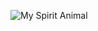 ![My Spirit Animal](https://www.bookyogaretreats.com/static/files/attachments/ps/jq/ln/ks/p_gray-wolf-981634_1280.jpg)
